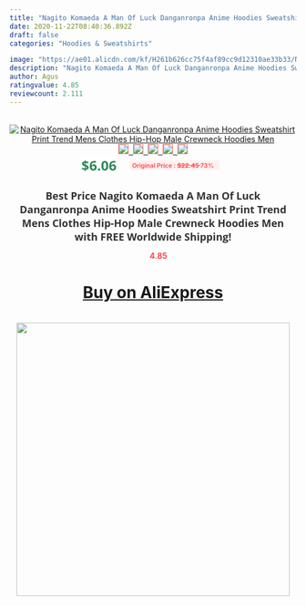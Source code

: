 ```yaml
---
title: "Nagito Komaeda A Man Of Luck Danganronpa Anime Hoodies Sweatshirt Print Trend Mens Clothes Hip-Hop Male Crewneck Hoodies Men"
date: 2020-11-22T08:40:36.892Z
draft: false
categories: "Hoodies & Sweatshirts"

image: "https://ae01.alicdn.com/kf/H261b626cc75f4af89cc9d12310ae33b33/Nagito-Komaeda-A-Man-Of-Luck-Danganronpa-Anime-Hoodies-Sweatshirt-Print-Trend-Mens-Clothes-Hip-Hop.jpg"
description: "Nagito Komaeda A Man Of Luck Danganronpa Anime Hoodies Sweatshirt Print Trend Mens Clothes Hip-Hop Male Crewneck Hoodies Men"
author: Agus
ratingvalue: 4.85
reviewcount: 2.111
---
```

<br>
<div style="text-align: center;">
<a href="https://s.click.aliexpress.com/e/_AbSkzf" target="_blank" rel="nofollow noopener noreferrer"><img alt="Nagito Komaeda A Man Of Luck Danganronpa Anime Hoodies Sweatshirt Print Trend Mens Clothes Hip-Hop Male Crewneck Hoodies Men" class="magnifier-image" src="https://ae01.alicdn.com/kf/H261b626cc75f4af89cc9d12310ae33b33/Nagito-Komaeda-A-Man-Of-Luck-Danganronpa-Anime-Hoodies-Sweatshirt-Print-Trend-Mens-Clothes-Hip-Hop.jpg_640x640.jpg">
<br>
<img style="border:1px solid salmon" src="https://ae01.alicdn.com/kf/H261b626cc75f4af89cc9d12310ae33b33/Nagito-Komaeda-A-Man-Of-Luck-Danganronpa-Anime-Hoodies-Sweatshirt-Print-Trend-Mens-Clothes-Hip-Hop.jpg_120x120.jpg">&nbsp;&nbsp;<img style="border:1px solid salmon" src="https://ae01.alicdn.com/kf/H36e19d0b6f4d45a69ab44a97aab6c1cfw/Nagito-Komaeda-A-Man-Of-Luck-Danganronpa-Anime-Hoodies-Sweatshirt-Print-Trend-Mens-Clothes-Hip-Hop.jpg_120x120.jpg">&nbsp;&nbsp;<img style="border:1px solid salmon" src="https://ae01.alicdn.com/kf/H0cdea4702fba49c5aac55625931a95454/Nagito-Komaeda-A-Man-Of-Luck-Danganronpa-Anime-Hoodies-Sweatshirt-Print-Trend-Mens-Clothes-Hip-Hop.jpg_120x120.jpg">&nbsp;&nbsp;<img style="border:1px solid salmon" src="https://ae01.alicdn.com/kf/H2b2a8e17952e4e51ae2c353960ff7b5fk/Nagito-Komaeda-A-Man-Of-Luck-Danganronpa-Anime-Hoodies-Sweatshirt-Print-Trend-Mens-Clothes-Hip-Hop.jpg_120x120.jpg">&nbsp;&nbsp;<img style="border:1px solid salmon" src="https://ae01.alicdn.com/kf/Hd33d571f3a694f77b9adc5e941e9f3b2j/Nagito-Komaeda-A-Man-Of-Luck-Danganronpa-Anime-Hoodies-Sweatshirt-Print-Trend-Mens-Clothes-Hip-Hop.jpg_120x120.jpg"></a></div><br0>
<div style="text-align: center;"><span style="background-color: white; border: 0px; box-sizing: border-box; color: seagreen; display: inline-block; font-family: &quot;open sans&quot; , &quot;arial&quot; , &quot;helvetica&quot; , sans-serif , &quot;heiti&quot;; font-size: 24px; font-stretch: inherit; font-weight: 700; line-height: inherit; margin: 0px 10px 0px 0px; padding: 0px; vertical-align: middle;">$6.06 </span>
<span style="background: rgb(255 , 241 , 241); border-radius: 3px; border: 0px; box-sizing: border-box; color: #ff4747; display: inline-block; font-family: inherit; font-size: 12px; font-stretch: inherit; font-style: inherit; font-variant: inherit; font-weight: 600; line-height: inherit; margin: 0px; padding: 2px 5px; transform: scale(0.9); vertical-align: middle;">Original Price : <b style="text-decoration: line-through;">$22.45 </b> 73%&nbsp;&nbsp;</span></div>
<h1 style="color: #333333; display: inline-block; font-family: &quot;open sans&quot; , &quot;arial&quot; , &quot;helvetica&quot; , sans-serif , &quot;heiti&quot;; font-size: 18px; font-stretch: inherit; font-weight: 700; text-align: center;">Best Price Nagito Komaeda A Man Of Luck Danganronpa Anime Hoodies Sweatshirt Print Trend Mens Clothes Hip-Hop Male Crewneck Hoodies Men with FREE Worldwide Shipping!</h1>
<div style="color: #ff4747; text-align: center;">
<img src="https://4.bp.blogspot.com/-M0ZcTcb-5uY/XleCXlxnR4I/AAAAAAAAAEc/OrjgMkXV1oMQFaCRZj5HQwOCBcu3w1FegCPcBGAYYCw/s1600/star.png" style="height: 15px;">&nbsp;<b>4.85</b></div>
<div class="button_cont" align="center"><a class="buynow_a" href="https://s.click.aliexpress.com/e/_AbSkzf" target="_blank" rel="nofollow noopener noreferrer"><H1>Buy on AliExpress</H1></a></div><br>
<div class="separator" style="clear: both; text-align: center;">
<img src="https://lh3.googleusercontent.com/-pTy5HemUv9M/XlePHvY0dAI/AAAAAAAAAE4/0nX5iRUoIWY8eMW9Dpxeirr157OZliDIgCLcBGAsYHQ/s1600/badge.gif" width="480">
</div>
